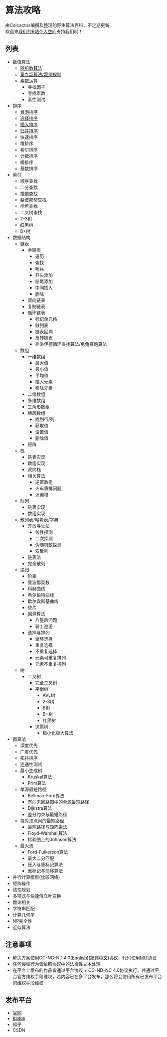 # 算法攻略  
由Colcactus编撰及整理的野生算法百科，不定期更新  
欢迎来[我们的B站个人空间](https://space.bilibili.com/473292188)支持我们哟！  

## 列表

- 数值算法
    - [随机数算法](https://github.com/Colcactus/Algorithm/tree/main/base/random_number)
    - [秦九韶算法/霍纳规则](https://github.com/Colcactus/Algorithm/tree/main/base/horner_scheme)
    - 素数运算
        - 寻找因子
        - 寻找素数
        - 素性测试
- 排序
    - [冒泡排序](https://github.com/Colcactus/Algorithm/tree/main/base/sort/bubble_sort)
    - [选择排序](https://github.com/Colcactus/Algorithm/tree/main/base/sort/selection_sort)
    - [插入排序](https://github.com/Colcactus/Algorithm/tree/main/base/sort/insertion_sort)
    - [归并排序](https://github.com/Colcactus/Algorithm/tree/main/base/sort/merge_sort)
    - 快速排序
    - 堆排序
    - 希尔排序
    - 计数排序
    - 桶排序
    - 基数排序
- 索引
    - 顺序查找
    - 二分查找
    - 插值查找
    - 斐波那契查找
    - 哈希查找
    - 二叉树查找
    - 2-3树
    - 红黑树
    - B+树
- 数据结构
    - 链表
        - 单链表
            - 遍历
            - 查找
            - 哨兵
            - 开头添加
            - 结尾添加
            - 中间插入
            - 删除
        - 双向链表
        - 复制链表
        - 循环链表
            - 标记单元格
            - 散列表
            - 链表回溯
            - 反转链表
            - 弗洛伊德循环查找算法/龟兔赛跑算法
    - 数组
        - 一维数组
            - 最大值
            - 最小值
            - 平均值
            - 插入元素
            - 移除元素
        - 二维数组
        - 多维数组
        - 三角形数组
        - 稀疏数组
            - 找到行/列
            - 获取值
            - 设置值
            - 删除值
        - 矩阵
    - 栈
        - 链表实现
        - 数组实现
        - 双向栈
        - 相关算法
            - 逆置数组
            - 火车重排问题
            - 汉诺塔
    - 队列
        - 链表实现
        - 数组实现
    - 散列表/哈希表/字典
        - 开放寻址法
            - 线性探测
            - 二次探测
            - 伪随机数探测
            - 双散列
        - 链表法
        - 完全散列
    - 递归
        - 阶乘
        - 斐波那契数
        - 科赫曲线
        - 希尔伯特曲线
        - 歇尔宾斯基曲线
        - 垫片
        - 回溯算法
            - 八皇后问题
            - 骑士巡游
        - 选择与排列
            - 循环选择
            - 重复选择
            - 不重复选择
            - 元素可重复排列
            - 元素不重复排列
    - 树
        - 二叉树
            - 完全二叉树
            - 平衡树
                - AVL树
                - 2-3树
                - B树
                - B+树
                - 红黑树
            - 决策树
                - 极小化极大算法
- 图算法
    - 深度优先
    - 广度优先
    - 拓扑排序
    - 连通性测试
    - 最小生成树
        - Kruskal算法
        - Prim算法
    - 单源最短路径
        - Bellman-Ford算法
        - 有向无回路图中的单源最短路径
        - Dijkstra算法
        - 差分约束与最短路径
    - 每对顶点间的最短路径
        - 最短路径与矩阵乘法
        - Floyd-Warshall算法
        - 稀疏图上的Johnson算法
    - 最大流
        - Ford-Fulkerson算法
        - 最大二分匹配
        - 压入与重标记算法
        - 重标记与前移算法
- 并行计算模型(比较网络)
- 矩阵操作
- 线性规划
- 多项式与快速傅立叶变换
- 数论相关
- 字符串匹配
- 计算几何学
- NP完全性
- 近似算法

## 注意事项
- 解决方案使用CC-NC-ND 4.0([English](https://github.com/Colcactus/Algorithm/blob/main/LICENSE.ARTICLE.en))([简体中文](https://github.com/Colcactus/Algorithm/blob/main/LICENSE.ARTICLE.zh))协议，代码使用[MIT](https://github.com/Colcactus/Algorithm/blob/main/LICENSE)协议
- 任何侵权行为皆依照协议中的法律性文本处理
- 在平台上发布的作品皆通过平台协议 + CC-ND-NC 4.0协议执行，并通过平台官方维权手段维权，若内容已在多平台发布，那么将会使用所有已发布平台的维权手段维权

## 发布平台
- [官网](http://Colcactus.ml)
- [BiliBili](https://space.bilibili.com/473292188)
- 知乎
- CSDN
